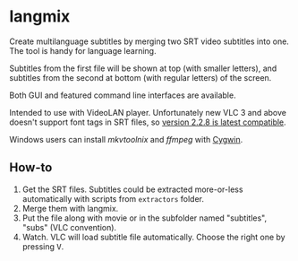 # langmix

Create multilanguage subtitles by merging two SRT video subtitles into one.
The tool is handy for language learning.

Subtitles from the first file will be shown at top (with smaller letters),
and subtitles from the second at bottom (with regular letters) of the screen.

Both GUI and featured command line interfaces are available.

Intended to use with VideoLAN player. Unfortunately new VLC 3 and above doesn't support font tags in SRT files, so [version 2.2.8 is latest compatible](https://get.videolan.org/vlc/2.2.8/).

Windows users can install *mkvtoolnix* and *ffmpeg* with [Cygwin](https://www.cygwin.com/).

## How-to

1. Get the SRT files. Subtitles could be extracted more-or-less automatically with scripts from `extractors` folder.
2. Merge them with langmix.
3. Put the file along with movie or in the subfolder named "subtitles", "subs" (VLC convention).
4. Watch. VLC will load subtitle file automatically. Choose the right one by pressing <kbd>V</kbd>.
